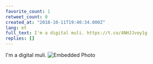 ```yaml
---
favorite_count: 1
retweet_count: 0
created_at: "2018-10-11T19:40:34.000Z"
lang: et
full_text: I'm a digital muli. https://t.co/4NHJJvoy1g
replies: []
---
```


I'm a digital muli.
![Embedded Photo](https://twitter-media-coderbyheart.s3.eu-north-1.amazonaws.com/1050471235535196161-DpQGAmlWwAEcTRN.jpg)
